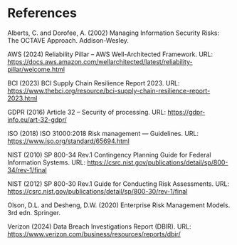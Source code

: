 # References

Alberts, C. and Dorofee, A. (2002) Managing Information Security Risks: The OCTAVE Approach. Addison-Wesley.

AWS (2024) Reliability Pillar – AWS Well-Architected Framework. URL: https://docs.aws.amazon.com/wellarchitected/latest/reliability-pillar/welcome.html

BCI (2023) BCI Supply Chain Resilience Report 2023. URL: https://www.thebci.org/resource/bci-supply-chain-resilience-report-2023.html

GDPR (2016) Article 32 – Security of processing. URL: https://gdpr-info.eu/art-32-gdpr/

ISO (2018) ISO 31000:2018 Risk management — Guidelines. URL: https://www.iso.org/standard/65694.html

NIST (2010) SP 800-34 Rev.1 Contingency Planning Guide for Federal Information Systems. URL: https://csrc.nist.gov/publications/detail/sp/800-34/rev-1/final

NIST (2012) SP 800-30 Rev.1 Guide for Conducting Risk Assessments. URL: https://csrc.nist.gov/publications/detail/sp/800-30/rev-1/final

Olson, D.L. and Desheng, D.W. (2020) Enterprise Risk Management Models. 3rd edn. Springer.

Verizon (2024) Data Breach Investigations Report (DBIR). URL: https://www.verizon.com/business/resources/reports/dbir/
